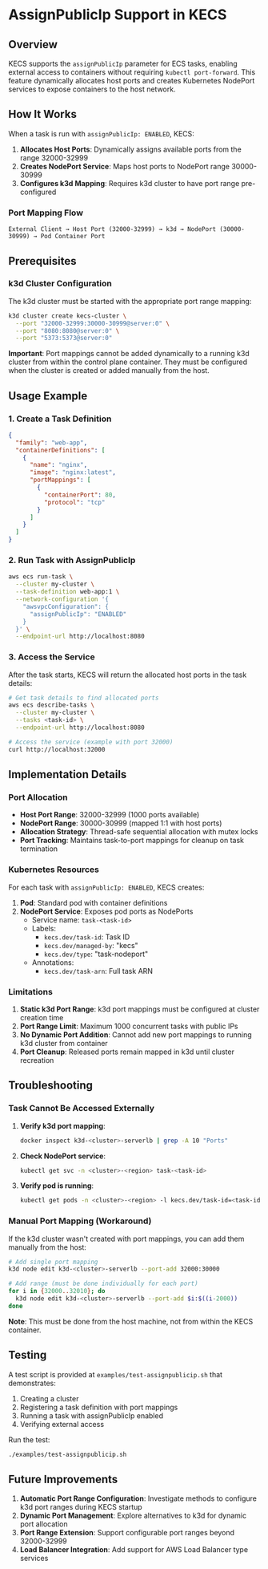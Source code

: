 # AssignPublicIp Support in KECS

## Overview

KECS supports the `assignPublicIp` parameter for ECS tasks, enabling external access to containers without requiring `kubectl port-forward`. This feature dynamically allocates host ports and creates Kubernetes NodePort services to expose containers to the host network.

## How It Works

When a task is run with `assignPublicIp: ENABLED`, KECS:

1. **Allocates Host Ports**: Dynamically assigns available ports from the range 32000-32999
2. **Creates NodePort Service**: Maps host ports to NodePort range 30000-30999
3. **Configures k3d Mapping**: Requires k3d cluster to have port range pre-configured

### Port Mapping Flow

```
External Client → Host Port (32000-32999) → k3d → NodePort (30000-30999) → Pod Container Port
```

## Prerequisites

### k3d Cluster Configuration

The k3d cluster must be started with the appropriate port range mapping:

```bash
k3d cluster create kecs-cluster \
  --port "32000-32999:30000-30999@server:0" \
  --port "8080:8080@server:0" \
  --port "5373:5373@server:0"
```

**Important**: Port mappings cannot be added dynamically to a running k3d cluster from within the control plane container. They must be configured when the cluster is created or added manually from the host.

## Usage Example

### 1. Create a Task Definition

```json
{
  "family": "web-app",
  "containerDefinitions": [
    {
      "name": "nginx",
      "image": "nginx:latest",
      "portMappings": [
        {
          "containerPort": 80,
          "protocol": "tcp"
        }
      ]
    }
  ]
}
```

### 2. Run Task with AssignPublicIp

```bash
aws ecs run-task \
  --cluster my-cluster \
  --task-definition web-app:1 \
  --network-configuration '{
    "awsvpcConfiguration": {
      "assignPublicIp": "ENABLED"
    }
  }' \
  --endpoint-url http://localhost:8080
```

### 3. Access the Service

After the task starts, KECS will return the allocated host ports in the task details:

```bash
# Get task details to find allocated ports
aws ecs describe-tasks \
  --cluster my-cluster \
  --tasks <task-id> \
  --endpoint-url http://localhost:8080

# Access the service (example with port 32000)
curl http://localhost:32000
```

## Implementation Details

### Port Allocation

- **Host Port Range**: 32000-32999 (1000 ports available)
- **NodePort Range**: 30000-30999 (mapped 1:1 with host ports)
- **Allocation Strategy**: Thread-safe sequential allocation with mutex locks
- **Port Tracking**: Maintains task-to-port mappings for cleanup on task termination

### Kubernetes Resources

For each task with `assignPublicIp: ENABLED`, KECS creates:

1. **Pod**: Standard pod with container definitions
2. **NodePort Service**: Exposes pod ports as NodePorts
   - Service name: `task-<task-id>`
   - Labels:
     - `kecs.dev/task-id`: Task ID
     - `kecs.dev/managed-by`: "kecs"
     - `kecs.dev/type`: "task-nodeport"
   - Annotations:
     - `kecs.dev/task-arn`: Full task ARN

### Limitations

1. **Static k3d Port Range**: k3d port mappings must be configured at cluster creation time
2. **Port Range Limit**: Maximum 1000 concurrent tasks with public IPs
3. **No Dynamic Port Addition**: Cannot add new port mappings to running k3d cluster from container
4. **Port Cleanup**: Released ports remain mapped in k3d until cluster recreation

## Troubleshooting

### Task Cannot Be Accessed Externally

1. **Verify k3d port mapping**:
   ```bash
   docker inspect k3d-<cluster>-serverlb | grep -A 10 "Ports"
   ```

2. **Check NodePort service**:
   ```bash
   kubectl get svc -n <cluster>-<region> task-<task-id>
   ```

3. **Verify pod is running**:
   ```bash
   kubectl get pods -n <cluster>-<region> -l kecs.dev/task-id=<task-id>
   ```

### Manual Port Mapping (Workaround)

If the k3d cluster wasn't created with port mappings, you can add them manually from the host:

```bash
# Add single port mapping
k3d node edit k3d-<cluster>-serverlb --port-add 32000:30000

# Add range (must be done individually for each port)
for i in {32000..32010}; do
  k3d node edit k3d-<cluster>-serverlb --port-add $i:$((i-2000))
done
```

**Note**: This must be done from the host machine, not from within the KECS container.

## Testing

A test script is provided at `examples/test-assignpublicip.sh` that demonstrates:

1. Creating a cluster
2. Registering a task definition with port mappings
3. Running a task with assignPublicIp enabled
4. Verifying external access

Run the test:
```bash
./examples/test-assignpublicip.sh
```

## Future Improvements

1. **Automatic Port Range Configuration**: Investigate methods to configure k3d port ranges during KECS startup
2. **Dynamic Port Management**: Explore alternatives to k3d for dynamic port allocation
3. **Port Range Extension**: Support configurable port ranges beyond 32000-32999
4. **Load Balancer Integration**: Add support for AWS Load Balancer type services